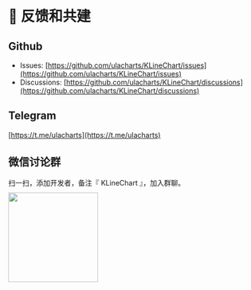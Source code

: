 # 💬 反馈和共建

## Github
+ Issues: [https://github.com/ulacharts/KLineChart/issues](https://github.com/ulacharts/KLineChart/issues)
+ Discussions: [https://github.com/ulacharts/KLineChart/discussions](https://github.com/ulacharts/KLineChart/discussions)

## Telegram
[https://t.me/ulacharts](https://t.me/ulacharts)

<!-- ## Discord
https://discord.gg/7YjHYgvvvZ -->

## 微信讨论群
扫一扫，添加开发者，备注『 KLineChart 』，加入群聊。
<img style="width:180px;margin-top:10px" src="/images/wechat.jpeg"/>

<!-- ## QQ讨论群
<img style="width:180px;margin-top:10px" src="/images/qq_group_qr_code.png"/> -->
